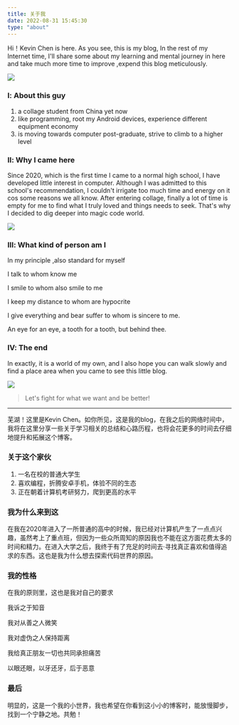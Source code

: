 ```yaml
---
title: 关于我
date: 2022-08-31 15:45:30
type: "about"
---
```


Hi！Kevin Chen is here. As you see, this is my  blog, In the rest of my Internet time, I'll share some about my learning and mental journey in here and take much more time to improve ,expend this blog meticulously.

![](https://picgo172.oss-cn-qingdao.aliyuncs.com/img/202208312032696.jpg)


### Ⅰ: About this guy

1. a collage student from China yet now
2. like programming, root my Android devices, experience different equipment economy
3. is moving towards computer post-graduate, strive to climb to a higher level

### Ⅱ: Why I came here

Since 2020, which is the first time I came to a normal high school, I have developed little interest in computer. Although I was admitted to this school's recommendation, I couldn't irrigate too much time and energy on it cos some reasons we all know. After entering collage, finally a lot of time is empty for me to find what I truly loved and things needs to seek. That's why I decided to dig deeper into magic code world.

![](https://picgo172.oss-cn-qingdao.aliyuncs.com/img/202208312029446.jpg)

### Ⅲ: What kind of person am I

In my principle ,also standard for myself

I talk to whom know me

I smile to whom also smile to me

I keep my distance to whom are hypocrite

I give everything and bear suffer to whom is sincere to me.

An eye for an eye, a tooth for a tooth, but behind thee.

### Ⅳ: The end

In exactly, it is a world of my own, and I also hope you can walk slowly and find a place area when you came to see this little blog.

![](https://picgo172.oss-cn-qingdao.aliyuncs.com/img/202208312032578.jpg)





> Let's fight for what we want and be better!



------

芜湖！这里是Kevin Chen。如你所见，这是我的blog，在我之后的网络时间中，我将在这里分享一些关于学习相关的总结和心路历程，也将会花更多的时间去仔细地提升和拓展这个博客。

### 关于这个家伙

1. 一名在校的普通大学生
2. 喜欢编程，折腾安卓手机，体验不同的生态
3. 正在朝着计算机考研努力，爬到更高的水平

### 我为什么来到这

在我在2020年进入了一所普通的高中的时候，我已经对计算机产生了一点点兴趣，虽然考上了重点班，但因为一些众所周知的原因我也不能在这方面花费太多的时间和精力。在进入大学之后，我终于有了充足的时间去·寻找真正喜欢和值得追求的东西。这也是我为什么想去探索代码世界的原因。

### 我的性格

在我的原则里，这也是我对自己的要求

我诉之于知音

我对从善之人微笑

我对虚伪之人保持距离

我给真正朋友一切也共同承担痛苦

以眼还眼，以牙还牙，后于恶意

### 最后

明显的，这是一个我的小世界，我也希望在你看到这小小的博客时，能放慢脚步，找到一个宁静之地。共勉！



